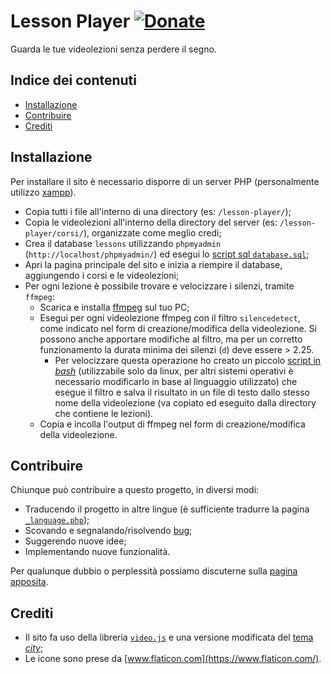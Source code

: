 # Lesson Player [![Donate](https://img.shields.io/badge/donate-paypal-blue.svg)](https://www.paypal.com/paypalme/VincenzoPadula)
Guarda le tue videolezioni senza perdere il segno.

## Indice dei contenuti
  - [Installazione](#installazione)
  - [Contribuire](#contribuire)
  - [Crediti](#crediti)

## Installazione
Per installare il sito è necessario disporre di un server PHP (personalmente utilizzo [xampp](https://www.apachefriends.org/download.html)).
* Copia tutti i file all'interno di una directory (es: ``/lesson-player/``);
* Copia le videolezioni all'interno della directory del server (es: ``/lesson-player/corsi/``), organizzate come meglio credi;
* Crea il database `lessons` utilizzando ``phpmyadmin`` (``http://localhost/phpmyadmin/``) ed esegui lo [script sql ``database.sql``](https://github.com/padvincenzo/lesson-player/blob/main/database.sql);
* Apri la pagina principale del sito e inizia a riempire il database, aggiungendo i corsi e le videolezioni;
* Per ogni lezione è possibile trovare e velocizzare i silenzi, tramite ``ffmpeg``:
  * Scarica e installa [ffmpeg](https://ffmpeg.org/) sul tuo PC;
  * Esegui per ogni videolezione ffmpeg con il filtro ``silencedetect``, come indicato nel form di creazione/modifica della videolezione. Si possono anche apportare modifiche al filtro, ma per un corretto funzionamento la durata minima dei silenzi (``d``) deve essere > 2.25.
    * Per velocizzare questa operazione ho creato un piccolo [script in _bash_](https://github.com/padvincenzo/lesson-player/blob/main/silences.sh) (utilizzabile solo da linux, per altri sistemi operativi è necessario modificarlo in base al linguaggio utilizzato) che esegue il filtro e salva il risultato in un file di testo dallo stesso nome della videolezione (va copiato ed eseguito dalla directory che contiene le lezioni).
  * Copia e incolla l'output di ffmpeg nel form di creazione/modifica della videolezione.

## Contribuire
Chiunque può contribuire a questo progetto, in diversi modi:
* Traducendo il progetto in altre lingue (è sufficiente tradurre la pagina [``_language.php``](https://github.com/padvincenzo/lesson-player/blob/main/_language.php));
* Scovando e segnalando/risolvendo [bug](https://github.com/padvincenzo/lesson-player/issues);
* Suggerendo nuove idee;
* Implementando nuove funzionalità.

Per qualunque dubbio o perplessità possiamo discuterne sulla [pagina apposita](https://github.com/padvincenzo/lesson-player/discussions).

## Crediti
* Il sito fa uso della libreria [``video.js``](https://videojs.com/) e una versione modificata del [tema _city_](https://github.com/videojs/themes);
* Le icone sono prese da [www.flaticon.com](https://www.flaticon.com/).
